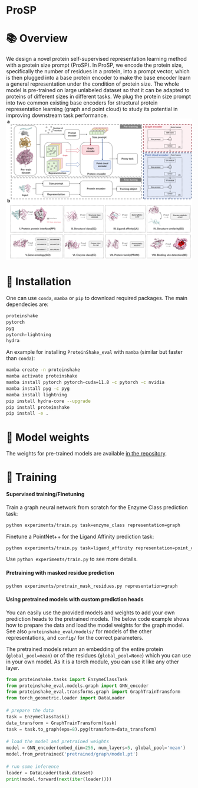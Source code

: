 # ProSP


# 📚 Overview
We design a novel protein self-supervised representation learning method with a protein size prompt (ProSP). In ProSP, we encode the protein size, specifically the number of residues in a protein, into a prompt vector, which is then plugged into a base protein encoder to make the base encoder learn a general representation under the condition of protein size. The whole model is pre-trained on large unlabeled dataset so that it can be adapted to proteins of different sizes in different tasks. We plug the protein size prompt into two common existing base encoders for structural protein representation learning (graph and point cloud) to study its potential in improving downstream task performance. 
![](pipeline.png)


# 🔬 Installation

One can use `conda`, `mamba` or `pip` to download required packages. The main dependecies are:

```bash
proteinshake
pytorch
pyg
pytorch-lightning
hydra
```

An example for installing `ProteinShake_eval` with `mamba` (similar but faster than `conda`):

```bash
mamba create -n proteinshake
mamba activate proteinshake
mamba install pytorch pytorch-cuda=11.8 -c pytorch -c nvidia
mamba install pyg -c pyg
mamba install lightning
pip install hydra-core --upgrade
pip install proteinshake
pip install -e .
```

# 🤖  Model weights

The weights for pre-trained models are available [in the repository](https://github.com/ShenAoAO/ProSP/pretrained).

# 🚀  Training

#### Supervised training/Finetuning

Train a graph neural network from scratch for the Enzyme Class prediction task:
```bash
python experiments/train.py task=enzyme_class representation=graph
```

Finetune a PointNet++ for the Ligand Affinity prediction task:
```bash
python experiments/train.py task=ligand_affinity representation=point_cloud pretrained=true
```

Use `python experiments/train.py` to see more details.

#### Pretraining with masked residue prediction

```bash
python experiments/pretrain_mask_residues.py representation=graph
```

#### Using pretrained models with custom prediction heads

You can easily use the provided models and weights to add your own prediction heads to the pretrained models.
The below code example shows how to prepare the data and load the model weights for the graph model.
See also `proteinshake_eval/models/` for models of the other representations, and `config/` for the correct parameters.

The pretrained models return an embedding of the entire protein (`global_pool=mean`) or of the residues (`global_pool=None`) which you can use in your own model. As it is a torch module, you can use it like any other layer.

```python
from proteinshake.tasks import EnzymeClassTask
from proteinshake_eval.models.graph import GNN_encoder
from proteinshake_eval.transforms.graph import GraphTrainTransform
from torch_geometric.loader import DataLoader

# prepare the data
task = EnzymeClassTask()
data_transform = GraphTrainTransform(task)
task = task.to_graph(eps=8).pyg(transform=data_transform)

# load the model and pretrained weights
model = GNN_encoder(embed_dim=256, num_layers=5, global_pool='mean')
model.from_pretrained('pretrained/graph/model.pt')

# run some inference
loader = DataLoader(task.dataset)
print(model.forward(next(iter(loader))))
```
